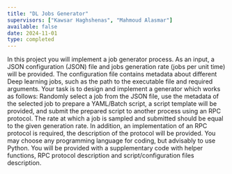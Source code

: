 ```yaml
---
title: "DL Jobs Generator"
supervisors: ["Kawsar Haghshenas", "Mahmoud Alasmar"]
available: false
date: 2024-11-01
type: completed
---
```

In this project you will implement a job generator process. As an input, a JSON configuration (JSON) file and jobs generation rate (jobs per unit time) will be provided. The configuration file contains metadata about different Deep learning jobs, such as the path to the executable file and required arguments. Your task is to design and implement a generator which works as follows: Randomly select a job from the JSON file, use the metadata of the selected job to prepare a YAML/Batch script, a script template will be provided, and submit the prepared script to another process using an RPC protocol. The rate at which a job is sampled and submitted should be equal to the given generation rate. In addition, an implementation of an RPC protocol is required, the description of the protocol will be provided. You may choose any programming language for coding, but advisably to use Python. You will be provided with a supplementary code with helper functions, RPC protocol description and script/configuration files description. 